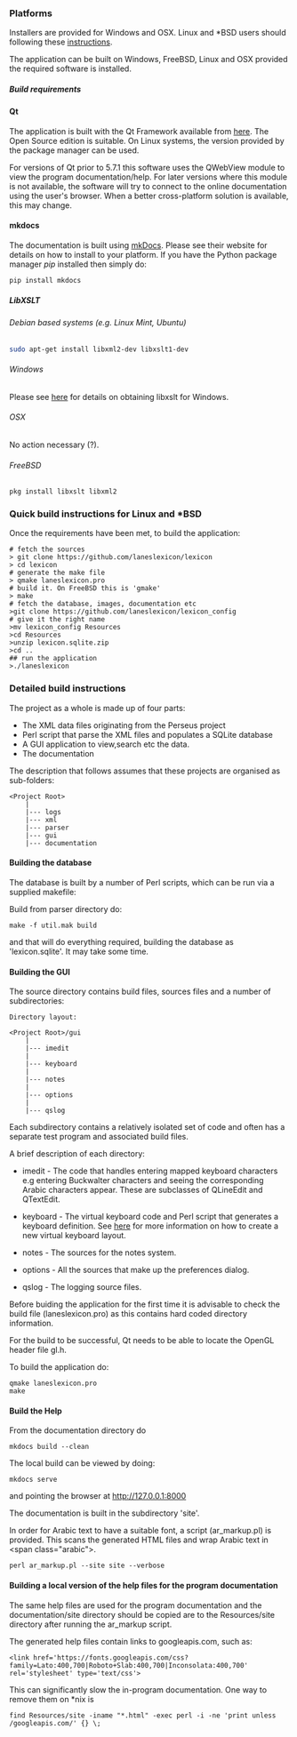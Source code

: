 ### Platforms

Installers are provided for Windows and OSX. Linux and \*BSD users should following these [instructions](#buildlinux).

The application can be built on Windows, FreeBSD, Linux and OSX provided the required software is installed.

##### Build requirements

#### Qt

The application is built with the Qt Framework available from [here](http://qt-project.org). The Open Source edition is suitable. On Linux systems, the version provided by the package manager can be used.

For versions of Qt prior to 5.7.1 this software uses the QWebView module to view the program documentation/help. For later versions where this module is not available, the software will try to connect to the online documentation using the user's browser. When a better cross-platform solution is available, this may change.



#### mkdocs

The documentation is built using [mkDocs](http://www.mkdocs.org). Please see their website for details on how to install to your platform. If you have the Python package manager *pip* installed then simply do:

    pip install mkdocs

##### LibXSLT


###### Debian based systems (e.g. Linux Mint, Ubuntu)

```sh
sudo apt-get install libxml2-dev libxslt1-dev
```

###### Windows


Please see [here](http://xmlsoft.org/XSLT/downloads.html) for details on obtaining libxslt for Windows.


###### OSX

No action necessary (?).

###### FreeBSD

    pkg install libxslt libxml2

<a name="buildlinux"></a>
### Quick build instructions for Linux and \*BSD

Once the requirements have been met, to build the application:


```
# fetch the sources
> git clone https://github.com/laneslexicon/lexicon
> cd lexicon
# generate the make file
> qmake laneslexicon.pro
# build it. On FreeBSD this is 'gmake'
> make
# fetch the database, images, documentation etc
>git clone https://github.com/laneslexicon/lexicon_config
# give it the right name
>mv lexicon_config Resources
>cd Resources
>unzip lexicon.sqlite.zip
>cd ..
## run the application
>./laneslexicon
```



### Detailed build instructions
The project as a whole is made up of four parts:

+ The XML data files originating from the Perseus project
+ Perl script that parse the XML files and populates a SQLite database
+ A GUI application to view,search etc the data.
+ The documentation

The description that follows assumes that these projects are organised as sub-folders:

    <Project Root>
        |
        |--- logs
        |--- xml
        |--- parser
        |--- gui
        |--- documentation

#### Building the database

The database is built by a number of Perl scripts, which can be run via a supplied  makefile:

Build from parser directory do:

    make -f util.mak build

and that will do everything required, building the database as 'lexicon.sqlite'. It may take some time.



#### Building the GUI

The source directory contains build files, sources files and a number of subdirectories:

    Directory layout:

    <Project Root>/gui
        |
        |--- imedit
        |
        |--- keyboard
        |
        |--- notes
        |
        |--- options
        |
        |--- qslog




Each subdirectory contains a relatively isolated set of code and often has a separate test program and associated build files.

A brief description of each directory:

+ imedit - The code that handles entering mapped keyboard characters e.g entering Buckwalter characters and seeing the corresponding Arabic characters appear. These are subclasses of QLineEdit and QTextEdit.


+ keyboard - The virtual keyboard code and Perl script that generates a keyboard definition. See [here](vkeyboard.md) for more information on how to create a new virtual keyboard layout.


+ notes - The sources for the notes system.


+ options - All the sources that make up the preferences dialog.


+ qslog - The logging source files.




Before buiding the application for the first time it is advisable to check the build file (laneslexicon.pro) as this contains hard coded directory information.


For the build to be successful, Qt needs to be able to locate the OpenGL header file gl.h.


To build the application do:

    qmake laneslexicon.pro
    make

#### Build the Help


From the documentation directory do

    mkdocs build --clean

The local build can be viewed by doing:

    mkdocs serve

and pointing the browser at http://127.0.0.1:8000


The documentation is built in the subdirectory 'site'.

In order for Arabic text to have a suitable font, a script (ar_markup.pl) is provided. This scans the generated HTML files and wrap Arabic text in &lt;span class="arabic"&gt;.



    perl ar_markup.pl --site site --verbose

#### Building a local version of the help files for the program documentation


The same help files are used for the program documentation and the documentation/site directory should be copied are to the Resources/site directory after running the ar_markup script.

The generated help files contain links to googleapis.com, such as:

    <link href='https://fonts.googleapis.com/css?family=Lato:400,700|Roboto+Slab:400,700|Inconsolata:400,700' rel='stylesheet' type='text/css'>

This can significantly slow the in-program documentation. One way to remove them on *nix is


    find Resources/site -iname "*.html" -exec perl -i -ne 'print unless /googleapis.com/' {} \;

